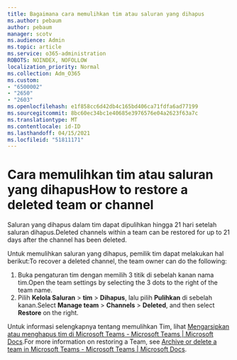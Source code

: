 ```yaml
---
title: Bagaimana cara memulihkan tim atau saluran yang dihapus
ms.author: pebaum
author: pebaum
manager: scotv
ms.audience: Admin
ms.topic: article
ms.service: o365-administration
ROBOTS: NOINDEX, NOFOLLOW
localization_priority: Normal
ms.collection: Adm_O365
ms.custom:
- "6500002"
- "2650"
- "2603"
ms.openlocfilehash: e1f858cc6d42db4c165bd406ca71fdfa6ad77199
ms.sourcegitcommit: 8bc60ec34bc1e40685e3976576e04a2623f63a7c
ms.translationtype: MT
ms.contentlocale: id-ID
ms.lasthandoff: 04/15/2021
ms.locfileid: "51811171"
---
```

# <a name="how-to-restore-a-deleted-team-or-channel"></a><span data-ttu-id="abf84-102">Cara memulihkan tim atau saluran yang dihapus</span><span class="sxs-lookup"><span data-stu-id="abf84-102">How to restore a deleted team or channel</span></span>

<span data-ttu-id="abf84-103">Saluran yang dihapus dalam tim dapat dipulihkan hingga 21 hari setelah saluran dihapus.</span><span class="sxs-lookup"><span data-stu-id="abf84-103">Deleted channels within a team can be restored for up to 21 days after the channel has been deleted.</span></span>

<span data-ttu-id="abf84-104">Untuk memulihkan saluran yang dihapus, pemilik tim dapat melakukan hal berikut:</span><span class="sxs-lookup"><span data-stu-id="abf84-104">To recover a deleted channel, the team owner can do the following:</span></span>

1. <span data-ttu-id="abf84-105">Buka pengaturan tim dengan memilih 3 titik di sebelah kanan nama tim.</span><span class="sxs-lookup"><span data-stu-id="abf84-105">Open the team settings by selecting the 3 dots to the right of the team name.</span></span>
2. <span data-ttu-id="abf84-106">Pilih **Kelola Saluran**  >  **tim**  >  **Dihapus**, lalu pilih **Pulihkan** di sebelah kanan.</span><span class="sxs-lookup"><span data-stu-id="abf84-106">Select **Manage team** > **Channels** > **Deleted**, and then select **Restore** on the right.</span></span>

<span data-ttu-id="abf84-107">Untuk informasi selengkapnya tentang memulihkan Tim, lihat [Mengarsipkan atau menghapus tim di Microsoft Teams - Microsoft Teams | Microsoft Docs](https://docs.microsoft.com/microsoftteams/archive-or-delete-a-team#restore-a-deleted-team).</span><span class="sxs-lookup"><span data-stu-id="abf84-107">For more information on restoring a Team, see [Archive or delete a team in Microsoft Teams - Microsoft Teams | Microsoft Docs](https://docs.microsoft.com/microsoftteams/archive-or-delete-a-team#restore-a-deleted-team).</span></span>

